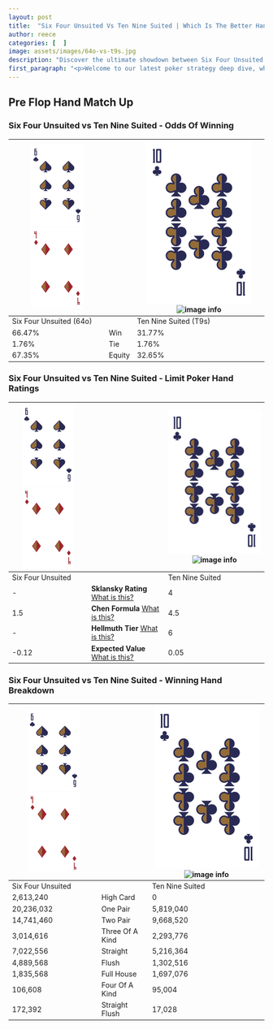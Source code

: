 ```yaml
---
layout: post
title:  "Six Four Unsuited Vs Ten Nine Suited | Which Is The Better Hand In Poker? A Complete Guide"
author: reece
categories: [  ]
image: assets/images/64o-vs-t9s.jpg
description: "Discover the ultimate showdown between Six Four Unsuited and Ten Nine Suited in poker! Uncover the odds, strategies, and scenarios where one hand triumphs over the other. Get ready to up your poker game with this thrilling analysis."
first_paragraph: "<p>Welcome to our latest poker strategy deep dive, where we're pitting two distinct hands against each other in a high-stakes showdown: Six Four Unsuited vs Ten Nine Suited.</p><p>In the dynamic world of poker, every decision counts, and knowing which hand holds the upper hand is key to your success at the table.</p><p>In this article, we'll dissect these two hands, explore the scenarios where one dominates the other, and equip you with the knowledge to make strategic choices that can tip the odds in your favor.</p><p>Get ready to unravel the intriguing dynamics of these poker hands and elevate your game to new heights.</p>"
---
```




[comment]: # (sp0)

## Pre Flop Hand Match Up

<div class="table hand-ratings" markdown="1"> 



### Six Four Unsuited vs Ten Nine Suited - Odds Of Winning


    
| ![image info](assets/images/hand1/6.png) ![image info](assets/images/hand1/4o.png) |  | ![image info](assets/images/hand2/T.png) ![image info](assets/images/hand2/9s.png) |
| -------- | -------- | -------- |
| Six Four Unsuited (64o) |  | Ten Nine Suited (T9s) |
| 66.47% | Win | 31.77% |
| 1.76% | Tie | 1.76% |
| 67.35% | Equity | 32.65% |




[comment]: # (sp1)



### Six Four Unsuited vs Ten Nine Suited - Limit Poker Hand Ratings


    
| ![image info](assets/images/hand1/6.png) ![image info](assets/images/hand1/4o.png) |  | ![image info](assets/images/hand2/T.png) ![image info](assets/images/hand2/9s.png) |
| -------- | -------- | -------- |
| Six Four Unsuited |  | Ten Nine Suited |
| - | **Sklansky Rating** [What is this?](/sklansky-rating-explained) | 4 |
| 1.5 | **Chen Formula** [What is this?](/chen-formula-explained) | 4.5 |
| - | **Hellmuth Tier** [What is this?](/Hellmuth-tier-explained) | 6 |
| -0.12 | **Expected Value** [What is this?](/expected-value-explained) | 0.05 |




[comment]: # (sp2)



### Six Four Unsuited vs Ten Nine Suited - Winning Hand Breakdown


    
| ![image info](assets/images/hand1/6.png) ![image info](assets/images/hand1/4o.png) |  | ![image info](assets/images/hand2/T.png) ![image info](assets/images/hand2/9s.png) |
| -------- | -------- | -------- |
| Six Four Unsuited |  | Ten Nine Suited |
| 2,613,240 | High Card | 0 |
| 20,236,032 | One Pair | 5,819,040 |
| 14,741,460 | Two Pair | 9,668,520 |
| 3,014,616 | Three Of A Kind | 2,293,776 |
| 7,022,556 | Straight | 5,216,364 |
| 4,889,568 | Flush | 1,302,516 |
| 1,835,568 | Full House | 1,697,076 |
| 106,608 | Four Of A Kind | 95,004 |
| 172,392 | Straight Flush | 17,028 |




[comment]: # (sp3)



</div>

[comment]: # (sp4)



[comment]: # (sp5)

